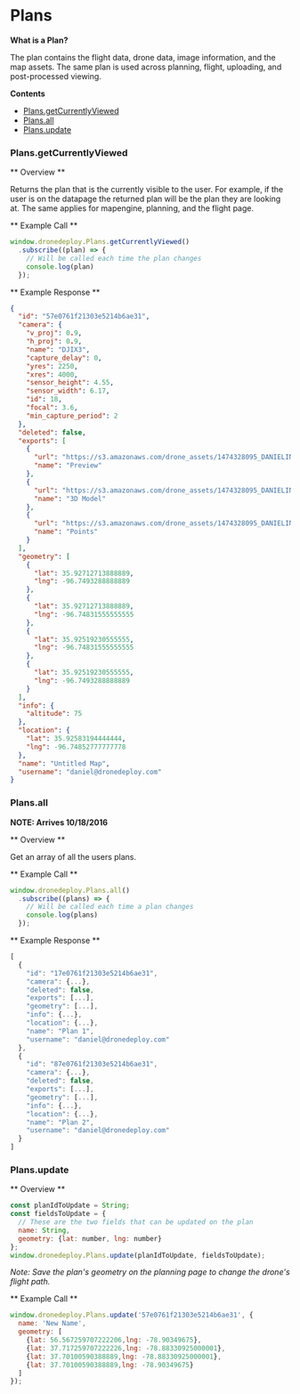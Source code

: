 # Plans

**What is a Plan?**

The plan contains the flight data, drone data, image information, and the map assets. The same plan is used across planning, flight, uploading, and post-processed viewing.

**Contents** 
- [Plans.getCurrentlyViewed](#plansgetcurrentlyviewed)
- [Plans.all](#plansall)
- [Plans.update](#plansupdate)

### Plans.getCurrentlyViewed

** Overview ** 

Returns the plan that is the currently visible to the user. For example, if the user is on the datapage the returned plan will be the plan they are looking at. The same applies for mapengine, planning, and the flight page.

** Example Call ** 
```javascript
window.dronedeploy.Plans.getCurrentlyViewed()
  .subscribe((plan) => {
    // Will be called each time the plan changes
    console.log(plan)
  });
```

** Example Response ** 
```json
{
  "id": "57e0761f21303e5214b6ae31",
  "camera": {
    "v_proj": 0.9,
    "h_proj": 0.9,
    "name": "DJIX3",
    "capture_delay": 0,
    "yres": 2250,
    "xres": 4000,
    "sensor_height": 4.55,
    "sensor_width": 6.17,
    "id": 18,
    "focal": 3.6,
    "min_capture_period": 2
  },
  "deleted": false,
  "exports": [
    {
      "url": "https://s3.amazonaws.com/drone_assets/1474328095_DANIELINSPIRE/preview.zip?AWSAccessKeyId=AKIAISEWUBLV6Q6M3S3A&Expires=1474749929&Signature=kq6%2BIt10q38s2gEzajpE%2F0s0yFM%3D",
      "name": "Preview"
    },
    {
      "url": "https://s3.amazonaws.com/drone_assets/1474328095_DANIELINSPIRE/model.zip?AWSAccessKeyId=AKIAISEWUBLV6Q6M3S3A&Expires=1474749929&Signature=jybEoaQTukc%2B6Fj8qjr9a7dUGQ0%3D",
      "name": "3D Model"
    },
    {
      "url": "https://s3.amazonaws.com/drone_assets/1474328095_DANIELINSPIRE/points.zip?AWSAccessKeyId=AKIAISEWUBLV6Q6M3S3A&Expires=1474749929&Signature=YXHx74fwMmn%2BFcK3%2BKQ7YsR08iE%3D",
      "name": "Points"
    }
  ],
  "geometry": [
    {
      "lat": 35.92712713888889,
      "lng": -96.7493288888889
    },
    {
      "lat": 35.92712713888889,
      "lng": -96.74831555555555
    },
    {
      "lat": 35.92519230555555,
      "lng": -96.74831555555555
    },
    {
      "lat": 35.92519230555555,
      "lng": -96.7493288888889
    }
  ],
  "info": {
    "altitude": 75
  },
  "location": {
    "lat": 35.92583194444444,
    "lng": -96.74852777777778
  },
  "name": "Untitled Map",
  "username": "daniel@dronedeploy.com"
}
```

### Plans.all

**NOTE: Arrives 10/18/2016**

** Overview **

Get an array of all the users plans.

** Example Call **
```javascript
window.dronedeploy.Plans.all()
  .subscribe((plans) => {
    // Will be called each time a plan changes
    console.log(plans)
  });
```

** Example Response ** 
```javascript
[
  {
    "id": "17e0761f21303e5214b6ae31",
    "camera": {...},
    "deleted": false,
    "exports": [...],
    "geometry": [...],
    "info": {...},
    "location": {...},
    "name": "Plan 1",
    "username": "daniel@dronedeploy.com"
  },
  {
    "id": "87e0761f21303e5214b6ae31",
    "camera": {...},
    "deleted": false,
    "exports": [...],
    "geometry": [...],
    "info": {...},
    "location": {...},
    "name": "Plan 2",
    "username": "daniel@dronedeploy.com"
  }
]
```

### Plans.update

** Overview **

```javascript
const planIdToUpdate = String;
const fieldsToUpdate = {
  // These are the two fields that can be updated on the plan
  name: String,
  geometry: {lat: number, lng: number}
};
window.dronedeploy.Plans.update(planIdToUpdate, fieldsToUpdate);
```

*Note: Save the plan's geometry on the planning page to change the drone's flight path.*

** Example Call ** 
```javascript
window.dronedeploy.Plans.update('57e0761f21303e5214b6ae31', {
  name: 'New Name',
  geometry: [
    {lat: 56.567259707222206,lng: -78.90349675},
    {lat: 37.717259707222226,lng: -78.88330925000001},
    {lat: 37.70100590388889,lng: -78.88330925000001},
    {lat: 37.70100590388889,lng: -78.90349675}
  ]
});

```